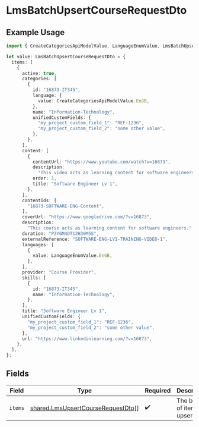 # LmsBatchUpsertCourseRequestDto

## Example Usage

```typescript
import { CreateCategoriesApiModelValue, LanguageEnumValue, LmsBatchUpsertCourseRequestDto } from "@stackone/stackone-client-ts/sdk/models/shared";

let value: LmsBatchUpsertCourseRequestDto = {
  items: [
    {
      active: true,
      categories: [
        {
          id: "16873-IT345",
          language: {
            value: CreateCategoriesApiModelValue.EnGB,
          },
          name: "Information-Technology",
          unifiedCustomFields: {
            "my_project_custom_field_1": "REF-1236",
            "my_project_custom_field_2": "some other value",
          },
        },
      ],
      content: [
        {
          contentUrl: "https://www.youtube.com/watch?v=16873",
          description:
            "This video acts as learning content for software engineers.",
          order: 1,
          title: "Software Engineer Lv 1",
        },
      ],
      contentIds: [
        "16873-SOFTWARE-ENG-Content",
      ],
      coverUrl: "https://www.googledrive.com/?v=16873",
      description:
        "This course acts as learning content for software engineers.",
      duration: "P3Y6M4DT12H30M5S",
      externalReference: "SOFTWARE-ENG-LV1-TRAINING-VIDEO-1",
      languages: [
        {
          value: LanguageEnumValue.EnGB,
        },
      ],
      provider: "Course Provider",
      skills: [
        {
          id: "16873-IT345",
          name: "Information-Technology",
        },
      ],
      title: "Software Engineer Lv 1",
      unifiedCustomFields: {
        "my_project_custom_field_1": "REF-1236",
        "my_project_custom_field_2": "some other value",
      },
      url: "https://www.linkedinlearning.com/?v=16873",
    },
  ],
};
```

## Fields

| Field                                                                                         | Type                                                                                          | Required                                                                                      | Description                                                                                   |
| --------------------------------------------------------------------------------------------- | --------------------------------------------------------------------------------------------- | --------------------------------------------------------------------------------------------- | --------------------------------------------------------------------------------------------- |
| `items`                                                                                       | [shared.LmsUpsertCourseRequestDto](../../../sdk/models/shared/lmsupsertcourserequestdto.md)[] | :heavy_check_mark:                                                                            | The batch of items to upsert                                                                  |